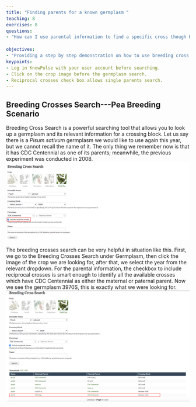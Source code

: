 ```yaml
---
title: "Finding parents for a known germplasm "
teaching: 8
exercises: 8
questions:
- "How can I use parental information to find a specific cross though breeding cross search?"

objectives:
- "Providing a step by step demonstration on how to use breeding cross search on KnowPulse."
keypoints:
- Log in KnowPulse with your user account before searching.
- Click on the crop image before the germplasm search.
- Reciprocal crosses check box allows single parents search.
---
```

## Breeding Crosses Search---Pea Breeding Scenario

Breeding Cross Search is a powerful searching tool that allows you to look up a germplasm and its relevant information for a crossing block.
Let us say there is a *Pisum sativum* germplasm we would like to use again this year, but we cannot recall the name of it. The only thing we remember now is that it has CDC Centennial as one of its parents; meanwhile, the previous experiment was conducted in 2008.
![Screenshot of main code listing](../fig/Breeding-Cross-Search-1.png)

The breeding crosses search can be very helpful in situation like this. First, we go to the Breeding Crosses Search under Germplasm, then click the image of the crop we are looking for, after that, we select the year from the relevant dropdown. For the parental information, the checkbox to include reciprocal crosses is smart enough to identify all the available crosses which have CDC Centennial as either the maternal or paternal parent. Now we see the germplasm 3970S, this is exactly what we were looking for.
![Screenshot of main code listing](../fig/Breeding-Cross-Search-2.png)

